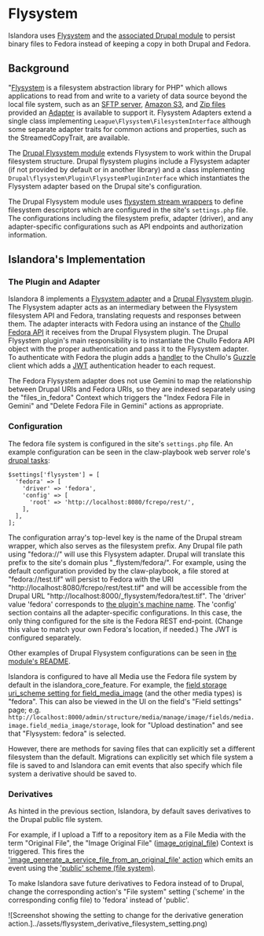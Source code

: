 # Flysystem

Islandora uses [Flysystem](https://github.com/thephpleague/flysystem) and the [associated Drupal module](https://www.drupal.org/project/flysystem) to persist binary files to Fedora instead of keeping a copy in both Drupal and Fedora.

## Background

"[Flysystem](https://flysystem.thephpleague.com/docs/) is a filesystem abstraction library for PHP" which allows applications to read from and write to a variety of data source beyond the local file system, such as an [SFTP server](https://flysystem.thephpleague.com/docs/adapter/sftp/), [Amazon S3](https://flysystem.thephpleague.com/docs/adapter/aws-s3/), and [Zip files](https://flysystem.thephpleague.com/docs/adapter/zip-archive/) provided an [Adapter](https://flysystem.thephpleague.com/docs/advanced/creating-an-adapter/) is available to support it. Flysystem Adapters extend a single class implementing `League\Flysystem\FilesystemInterface` although some separate adapter traits for common actions and properties, such as the StreamedCopyTrait, are available.

The [Drupal Flysystem module](https://www.drupal.org/project/flysystem) extends Flysystem to work within the Drupal filesystem structure. Drupal flysystem plugins include a Flysystem adapter (if not provided by default or in another library) and a class implementing `Drupal\flysystem\Plugin\FlysystemPluginInterface` which instantiates the Flysystem adapter based on the Drupal site's configuration.

The Drupal Flysystem module uses [flysystem stream wrappers](https://github.com/twistor/flysystem-stream-wrapper) to define filesystem descriptors which are configured in the site's `settings.php` file. The configurations including the filesystem prefix, adapter (driver), and any adapter-specific configurations such as API endpoints and authorization information.

## Islandora's Implementation

### The Plugin and Adapter

Islandora 8 implements a [Flysystem adapter](https://github.com/Islandora/islandora/blob/8.x-1.x/src/Flysystem/Adapter/FedoraAdapter.php) and a [Drupal Flysystem plugin](https://github.com/Islandora/islandora/blob/8.x-1.x/src/Flysystem/Fedora.php). The Flysystem adapter acts as an intermediary between the Flysystem filesystem API and Fedora, translating requests and responses between them. The adapter interacts with Fedora using an instance of the [Chullo Fedora API](https://github.com/Islandora/chullo/blob/main/src/IFedoraApi.php) it receives from the Drupal Flysystem plugin. The Drupal Flysystem plugin's main responsibility is to instantiate the Chullo Fedora API object with the proper authentication and pass it to the Flysystem adapter. To authenticate with Fedora the plugin adds a [handler](http://docs.guzzlephp.org/en/stable/handlers-and-middleware.html) to the Chullo's [Guzzle](http://docs.guzzlephp.org) client which adds a [JWT](https://jwt.io/) authentication header to each request. <!-- After https://github.com/Islandora/islandora/pull/119 is merged:  To authenticate with Fedora the plugin adds a handler to the Chullo's Guzzle client with a copy of the site's JWT authentication object so that each Fedora request can generate its own Bearer token. -->

The Fedora Flysystem adapter does not use Gemini to map the relationship between Drupal URIs and Fedora URIs, so they are indexed separately using the "files_in_fedora" Context which triggers the "Index Fedora File in Gemini" and "Delete Fedora File in Gemini" actions as appropriate.

### Configuration

The fedora file system is configured in the site's `settings.php` file. An example configuration can be seen in the claw-playbook web server role's [drupal tasks](https://github.com/Islandora-Devops/claw-playbook/blob/main/roles/internal/webserver-app/tasks/drupal.yml#L12-L19):
```
$settings['flysystem'] = [
  'fedora' => [
    'driver' => 'fedora',
    'config' => [
      'root' => 'http://localhost:8080/fcrepo/rest/',
    ],
  ],
];
```
The configuration array's top-level key is the name of the Drupal stream wrapper, which also serves as the filesystem prefix. Any Drupal file path using "fedora://" will use this Flysystem adapter. Drupal will translate this prefix to the site's domain plus "\_flystem/fedora/". For example, using the default configuration provided by the claw-playbook, a file stored at "fedora://test.tif" will persist to Fedora with the URI "http://localhost:8080/fcrepo/rest/test.tif" and will be accessible from the Drupal URL "http://localhost:8000/_flysystem/fedora/test.tif". The 'driver' value 'fedora' corresponds to [the plugin's machine name](https://github.com/Islandora/islandora/blob/8.x-1.x/src/Flysystem/Fedora.php#L21). The 'config' section contains all the adapter-specific configurations. In this case, the only thing configured for the site is the Fedora REST end-point. (Change this value to match your own Fedora's location, if needed.) The JWT is configured separately.

Other examples of Drupal Flysystem configurations can be seen in [the module's README](http://cgit.drupalcode.org/flysystem/plain/README.md?h=8.x-1.x).

Islandora is configured to have all Media use the Fedora file system by default in the islandora_core_feature. For example, the [field storage uri_scheme setting for field_media_image](https://github.com/Islandora/islandora/blob/8.x-1.x/modules/islandora_core_feature/config/install/field.storage.media.field_media_image.yml#L17) (and the other media types) is "fedora". This can also be viewed in the UI on the field's "Field settings" page; e.g. `http://localhost:8000/admin/structure/media/manage/image/fields/media.image.field_media_image/storage`, look for "Upload destination" and see that "Flysystem: fedora" is selected.

However, there are methods for saving files that can explicitly set a different filesystem than the default. Migrations can explicitly set which file system a file is saved to and Islandora can emit events that also specify which file system a derivative should be saved to.

### Derivatives

As hinted in the previous section, Islandora, by default saves derivatives to the Drupal public file system.

For example, if I upload a Tiff to a repository item as a File Media with the term "Original File", the "Image Original File" ([image_original_file](https://github.com/Islandora/islandora_defaults/blob/8.x-1.x/config/install/context.context.image_original_file.yml)) Context is triggered. This fires the ['image_generate_a_service_file_from_an_original_file' action](https://github.com/Islandora/islandora_defaults/blob/8.x-1.x/config/install/system.action.image_generate_a_service_file_from_an_original_file.yml) which emits an event using the ['public' scheme (file system)](https://github.com/Islandora/islandora_defaults/blob/8.x-1.x/config/install/system.action.image_generate_a_service_file_from_an_original_file.yml#L17).

To make Islandora save future derivatives to Fedora instead of to Drupal, change the corresponding action's "File system" setting ('scheme' in the corresponding config file) to 'fedora' instead of 'public'.

![Screenshot showing the setting to change for the derivative generation action.]../assets/flysystem_derivative_filesystem_setting.png)

